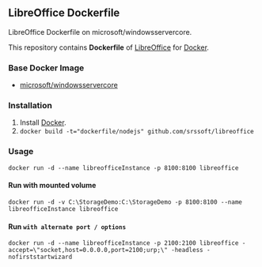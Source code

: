 ## LibreOffice Dockerfile
LibreOffice Dockerfile on microsoft/windowsservercore.

This repository contains **Dockerfile** of [LibreOffice](https://www.libreoffice.org/) for [Docker](https://www.docker.com/).


### Base Docker Image

* [microsoft/windowsservercore](https://hub.docker.com/r/microsoft/windowsservercore/)

### Installation

1. Install [Docker](https://www.docker.com/).
1. `docker build -t="dockerfile/nodejs" github.com/srssoft/libreoffice` 

### Usage

    docker run -d --name libreofficeInstance -p 8100:8100 libreoffice

#### Run with mounted volume

    docker run -d -v C:\StorageDemo:C:\StorageDemo -p 8100:8100 --name libreofficeInstance libreoffice

#### Run `with alternate port / options`

    docker run -d --name libreofficeInstance -p 2100:2100 libreoffice -accept=\"socket,host=0.0.0.0,port=2100;urp;\" -headless -nofirststartwizard
